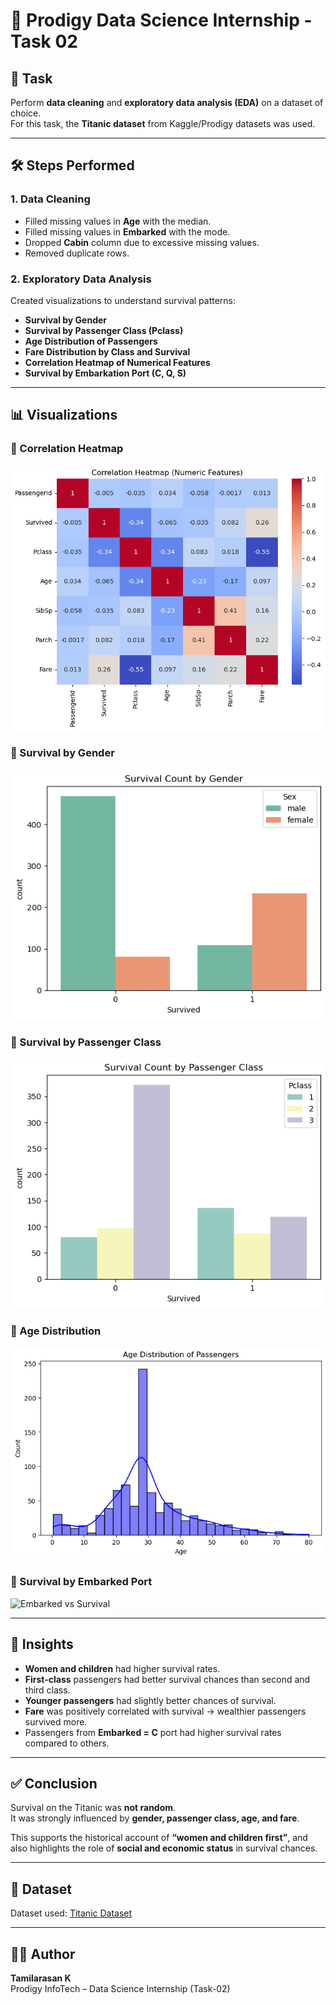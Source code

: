 # 🚢 Prodigy Data Science Internship - Task 02

## 📌 Task
Perform **data cleaning** and **exploratory data analysis (EDA)** on a dataset of choice.  
For this task, the **Titanic dataset** from Kaggle/Prodigy datasets was used.

---

## 🛠️ Steps Performed
### 1. Data Cleaning
- Filled missing values in **Age** with the median.  
- Filled missing values in **Embarked** with the mode.  
- Dropped **Cabin** column due to excessive missing values.  
- Removed duplicate rows.  

### 2. Exploratory Data Analysis
Created visualizations to understand survival patterns:
- **Survival by Gender**  
- **Survival by Passenger Class (Pclass)**  
- **Age Distribution of Passengers**  
- **Fare Distribution by Class and Survival**  
- **Correlation Heatmap of Numerical Features**  
- **Survival by Embarkation Port (C, Q, S)**  

---

## 📊 Visualizations

### 🔹 Correlation Heatmap
![Heatmap](screenshots/Numeric%20Features.png)

### 🔹 Survival by Gender
![Gender vs Survival](screenshots/Survival%20Count%20by%20Gender.png)

### 🔹 Survival by Passenger Class
![Class vs Survival](screenshots/Survival%20Count%20by%20Passenger%20Class.png)

### 🔹 Age Distribution
![Age Distribution](screenshots/Age%20Distribution%20of%20Passengers.png)

### 🔹 Survival by Embarked Port
![Embarked vs Survival](screenshots/Survival%20Count%20by%20Embarked%20Port.png)

---

## 📝 Insights
- **Women and children** had higher survival rates.  
- **First-class** passengers had better survival chances than second and third class.  
- **Younger passengers** had slightly better chances of survival.  
- **Fare** was positively correlated with survival → wealthier passengers survived more.  
- Passengers from **Embarked = C** port had higher survival rates compared to others.  

---

## ✅ Conclusion
Survival on the Titanic was **not random**.  
It was strongly influenced by **gender, passenger class, age, and fare**.  

This supports the historical account of **“women and children first”**, and also highlights the role of **social and economic status** in survival chances.  

---

## 📂 Dataset
Dataset used: [Titanic Dataset](https://github.com/Prodigy-InfoTech/data-science-datasets/tree/main/Task%202)

---

## 👨‍💻 Author
**Tamilarasan K**  
Prodigy InfoTech – Data Science Internship (Task-02)
